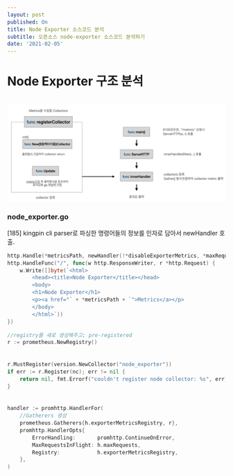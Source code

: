 ```yaml
---
layout: post
published: On
title: Node Exporter 소스코드 분석
subtitle: 오픈소스 node-exporter 소스코드 분석하기
date: '2021-02-05'
---
```


# Node Exporter 구조 분석

<br>

<img src="../assets/img/bigpic3.png">

### node_exporter.go 

[185] kingpin cli parser로 파싱한 명령어들의 정보를 인자로 담아서 newHandler 호출. <br>

```go
http.Handle(*metricsPath, newHandler(!*disableExporterMetrics, *maxRequests, logger))
http.HandleFunc("/", func(w http.ResponseWriter, r *http.Request) {
    w.Write([]byte(`<html>
        <head><title>Node Exporter</title></head>
        <body>
        <h1>Node Exporter</h1>
        <p><a href="` + *metricsPath + `">Metrics</a></p>
        </body>
        </html>`))
})
```



```go
//registry를 새로 생성해주고; pre-registered
r := prometheus.NewRegistry()


r.MustRegister(version.NewCollector("node_exporter"))
if err := r.Register(nc); err != nil {
    return nil, fmt.Errorf("couldn't register node collector: %s", err)
}


handler := promhttp.HandlerFor(
    //Gatherers 생성
    prometheus.Gatherers{h.exporterMetricsRegistry, r},
    promhttp.HandlerOpts{
        ErrorHandling:       promhttp.ContinueOnError,
        MaxRequestsInFlight: h.maxRequests,
        Registry:            h.exporterMetricsRegistry,
    },
)
```



